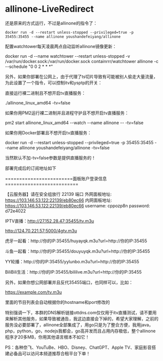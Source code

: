 # allinone-LiveRedirect

还是原来的方式运行，不过是allinone的指令了：
```
docker run -d --restart unless-stopped --privileged=true -p 35455:35455 --name allinone youshandefeiyang/allinone
```
配置watchtower每天凌晨两点自动监听allinone镜像更新：

docker run -d --name watchtower --restart unless-stopped -v /var/run/docker.sock:/var/run/docker.sock containrrr/watchtower allinone -c --schedule "0 0 2 * * *"

另外，如果你部署在公网上，由于代理了ts切片导致有可能被别人偷走大量流量，为此设置了一个指令，可以控制itv和ysptp的开关：

直接运行裸二进制且不想开启tv直播服务：

./allinone_linux_amd64 -tv=false

如果你用PM2运行裸二进制并且进程守护且不想开启tv直播服务：

pm2 start allinone_linux_amd64 --watch --name allinone -- -tv=false

如果你用Docker部署且不想开启tv直播服务：

docker run -d --restart unless-stopped --privileged=true -p 35455:35455 --name allinone youshandefeiyang/allinone -tv=false

当然默认不加-tv=false参数是提供直播服务的！

部署完成后的订阅地址如下

========================面板账户登录信息==========================

 【云服务器】请在安全组放行 22139 端口
 外网面板地址: 
https://103.146.53.122:22139/eb80ec66
 内网面板地址:
 https://103.146.53.122:22139/eb80ec66
 username: 
cppozp8n
 password: 
d72e4022

IPTV直播：http://27.152.28.47:35455/tv.m3u

http://124.70.221.57:5000/4gtv.m3u

虎牙一起看：http://你的IP:35455/huyayqk.m3u?url=http://你的IP:35455

斗鱼一起看：http://你的IP:35455/douyuyqk.m3u?url=http://你的IP:35455

YY轮播：http://你的IP:35455/yylunbo.m3u?url=http://你的IP:35455

BiliBili生活：http://你的IP:35455/bililive.m3u?url=http://你的IP:35455

另外，如果你想公网部署并且反代35455端口，也同样可以，比如：

https://example.com/tv.m3u

里面的节目列表会自动根据你的hostname和port修改的

特别强调一下，本群的DNS解析链接ottdns.com仅仅用于itv直播测试，请不要用来解析其他服务，如果导致被通告，我这边直接会下掉的，希望大家理解，之前的服务没必要部署了，allinone全部集成了，用go只是为了整合方便，我用java，php，python，go，nodejs我都会，go高并发而且占用内存极低，整个allinone程序才20多MB，你用其他语言根本不如它！



PS：各种奈飞、YouTuBe、HBO、Disney、ChatGPT、Apple TV、家庭影音搭建必备品可以访问本频道推荐合租平台下单！